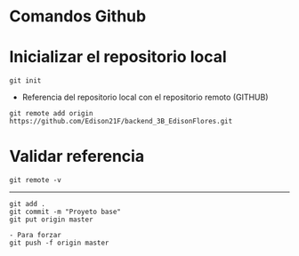 # Comandos Github

# Inicializar el repositorio local
```
git init
```
- Referencia del repositorio local con el repositorio remoto (GITHUB)
````
git remote add origin https://github.com/Edison21F/backend_3B_EdisonFlores.git
````

# Validar referencia
````
git remote -v
````
---------------------
```
git add .
git commit -m "Proyeto base"
git put origin master
```
```
- Para forzar
git push -f origin master
```